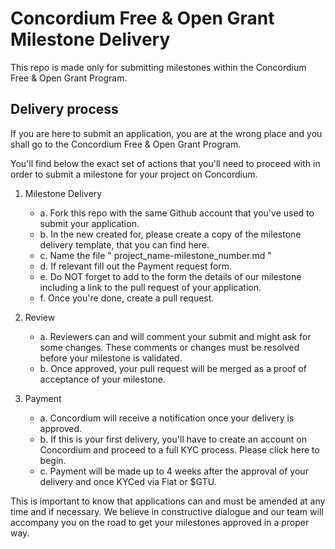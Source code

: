 # Concordium Free & Open Grant Milestone Delivery

This repo is made only for submitting milestones within the Concordium Free & Open Grant Program. 

## Delivery process
If you are here to submit an application, you are at the wrong place and you shall go to the Concordium Free & Open Grant Program.

You'll find below the exact set of actions that you'll need to proceed with in order to submit a milestone for your project on Concordium. 

1. Milestone Delivery
    - a. Fork this repo with the same Github account that you've used to submit your application. 
    - b. In the new created for, please create a copy of the milestone delivery template, that you can find here. 
    - c. Name the file " project_name-milestone_number.md "
    - d. If relevant fill out the Payment request form. 
    - e. Do NOT forget to add to the form the details of our milestone including a link to the pull request of your application. 
    - f. Once you're done, create a pull request. 

2. Review
    - a. Reviewers can and will comment your submit and might ask for some changes. These comments or changes must be resolved before your milestone is validated. 
    - b. Once approved, your pull request will be merged as a proof of acceptance of your milestone. 

3. Payment
    - a. Concordium will receive a notification once your delivery is approved. 
    - b. If this is your first delivery, you'll have to create an account on Concordium and proceed to a full KYC process. Please click here to begin. 
    - c. Payment will be made up to 4 weeks after the approval of your delivery and once KYCed via Fiat or $GTU. 

This is important to know that applications can and must be amended at any time and if necessary. We believe in constructive dialogue and our team will accompany you on the road to get your milestones approved in a proper way. 
    
